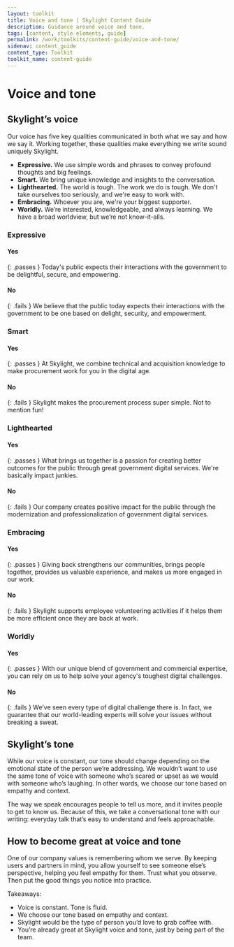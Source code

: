```yaml
---
layout: toolkit
title: Voice and tone | Skylight Content Guide
description: Guidance around voice and tone.
tags: [content, style elements, guide]
permalink: /work/toolkits/content-guide/voice-and-tone/
sidenav: content_guide
content_type: Toolkit
toolkit_name: content-guide
---
```


# Voice and tone

## Skylight’s voice

Our voice has five key qualities communicated in both what we say and how we say it. Working together, these qualities make everything we write sound uniquely Skylight.

* **Expressive.** We use simple words and phrases to convey profound thoughts and big feelings.
* **Smart.** We bring unique knowledge and insights to the conversation.
* **Lighthearted.** The world is tough. The work we do is tough. We don't take ourselves too seriously, and we're easy to work with.
* **Embracing.** Whoever you are, we're your biggest supporter.
* **Worldly.** We’re interested, knowledgeable, and always learning. We have a broad worldview, but we’re not know-it-alls.


### Expressive

#### Yes
{: .passes }
Today's public expects their interactions with the government to be delightful, secure, and empowering.

#### No
{: .fails }
We believe that the public today expects their interactions with the government to be one based on delight, security, and empowerment.


### Smart

#### Yes
{: .passes }
At Skylight, we combine technical and acquisition knowledge to make procurement work for you in the digital age.

#### No
{: .fails }
Skylight makes the procurement process super simple. Not to mention fun!


### Lighthearted

#### Yes
{: .passes }
What brings us together is a passion for creating better outcomes for the public through great government digital services. We're basically impact junkies.

#### No
{: .fails }
Our company creates positive impact for the public through the modernization and professionalization of government digital services.


### Embracing

#### Yes
{: .passes }
Giving back strengthens our communities, brings people together, provides us valuable experience, and makes us more engaged in our work.

#### No
{: .fails }
Skylight supports employee volunteering activities if it helps them be more efficient once they are back at work.


### Worldly

#### Yes
{: .passes }
With our unique blend of government and commercial expertise, you can rely on us to help solve your agency's toughest digital challenges.

#### No
{: .fails }
We’ve seen every type of digital challenge there is. In fact, we guarantee that our world-leading experts will solve your issues without breaking a sweat.


## Skylight’s tone

While our voice is constant, our tone should change depending on the emotional state of the person we’re addressing. We wouldn’t want to use the same tone of voice with someone who’s scared or upset as we would with someone who’s laughing. In other words, we choose our tone based on empathy and context.

The way we speak encourages people to tell us more, and it invites people to get to know us. Because of this, we take a conversational tone with our writing: everyday talk that’s easy to understand and feels approachable.


## How to become great at voice and tone

One of our company values is remembering whom we serve. By keeping users and partners in mind, you allow yourself to see someone else’s perspective, helping you feel empathy for them. Trust what you observe. Then put the good things you notice into practice.

Takeaways:
* Voice is constant. Tone is fluid.
* We choose our tone based on empathy and context.
* Skylight would be the type of person you’d love to grab coffee with.
* You’re already great at Skylight voice and tone, just by being part of the team.
